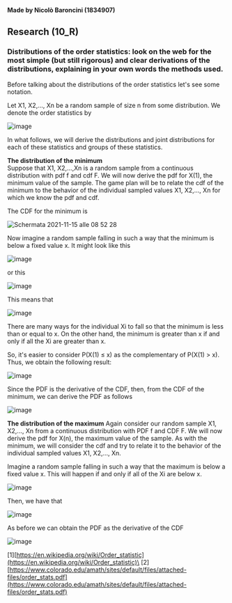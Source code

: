 **Made by Nicolò Baroncini (1834907)**

## Research (10_R)
### Distributions of the order statistics: look on the web for the most simple (but still rigorous) and clear derivations of the distributions, explaining in your own words the methods used.

Before talking about the distributions of the order statistics let's see some notation.

Let X1, X2,..., Xn be a random sample of size n from some distribution. We denote the order statistics by

![image](https://user-images.githubusercontent.com/78324346/141741942-6d085076-eb2e-4cfa-b59b-e29853892c34.png)

In what follows, we will derive the distributions and joint distributions for each of these statistics
and groups of these statistics.

**The distribution of the minimum**\
Suppose that X1, X2,...,Xn is a random sample from a continuous distribution with pdf f and cdf F. We will now derive the pdf for X(1), the minimum value of the sample. The game plan will be to relate the cdf of the minimum to the behavior of the individual sampled values X1, X2,..., Xn for which we know the pdf and cdf.

The CDF for the minimum is

![Schermata 2021-11-15 alle 08 52 28](https://user-images.githubusercontent.com/78324346/141742868-2fa69b4a-63ef-49b7-8ba9-46d8c44c9166.png)

Now imagine a random sample falling in such a way that the minimum is below a fixed value x. It might
look like this

![image](https://user-images.githubusercontent.com/78324346/141743008-b1bec104-65dc-47a4-a3b3-49bde97a0601.png)

or this

![image](https://user-images.githubusercontent.com/78324346/141743037-a80cb12a-0ab8-4273-b87e-04002df9252e.png)

This means that 

![image](https://user-images.githubusercontent.com/78324346/141743116-14d38861-4fa2-4d96-a40e-08ba5f136b5f.png)

There are many ways for the individual Xi to fall so that the minimum is less than or equal to x. On the other hand, the minimum is greater than x if and only if all the Xi are greater than x.

So, it's easier to consider P(X(1) ≤ x) as the complementary of P(X(1) > x). Thus, we obtain the following result: 

![image](https://user-images.githubusercontent.com/78324346/141743372-6cde25e9-e86e-4bba-b24c-e71a9b32104f.png)

Since the PDF is the derivative of the CDF, then, from the CDF of the minimum, we can derive the PDF as follows

![image](https://user-images.githubusercontent.com/78324346/141743894-f77b27eb-8da8-4345-8819-ea5f021a7239.png)

**The distribution of the maximum**
Again consider our random sample X1, X2,..., Xn from a continuous distribution with PDF f and
CDF F. We will now derive the pdf for X(n), the maximum value of the sample. As with the minimum, we will consider the cdf and try to relate it to the behavior of the individual sampled values X1, X2,..., Xn. 

Imagine a random sample falling in such a way that the maximum is below a fixed value x. This
will happen if and only if all of the Xi are below x.

![image](https://user-images.githubusercontent.com/78324346/141745504-81d56d98-af9b-47ba-99fc-13e72bc957a2.png)

Then, we have that

![image](https://user-images.githubusercontent.com/78324346/141745546-511f1c2e-6570-4def-83f3-736c4599ea86.png)

As before we can obtain the PDF as the derivative of the CDF

![image](https://user-images.githubusercontent.com/78324346/141745664-2ef994c5-10de-4926-9fee-4697c1da368b.png)

[1][https://en.wikipedia.org/wiki/Order_statistic](https://en.wikipedia.org/wiki/Order_statistic)\
[2][https://www.colorado.edu/amath/sites/default/files/attached-files/order_stats.pdf](https://www.colorado.edu/amath/sites/default/files/attached-files/order_stats.pdf)
